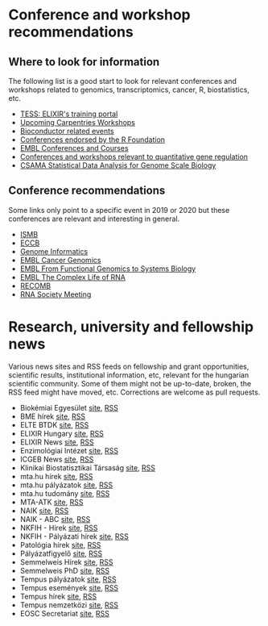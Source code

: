 # Conference and workshop recommendations

## Where to look for information

The following list is a good start to look for relevant conferences and
workshops related to genomics, transcriptomics, cancer, R, biostatistics, etc.

- [TESS: ELIXIR's training portal](https://tess.elixir-europe.org/)
- [Upcoming Carpentries Workshops](https://carpentries.org/upcoming_workshops/)
- [Bioconductor related events](https://bioconductor.org/help/events/)
- [Conferences endorsed by the R Foundation](https://www.r-project.org/conferences/)
- [EMBL Conferences and Courses](https://www.embl.de/training/events/index.php)
- [Conferences and workshops relevant to quantitative gene regulation](https://generegulation.org/conferences-meetings-schools/)
- [CSAMA Statistical Data Analysis for Genome Scale Biology](https://www.huber.embl.de/csama2019/)

## Conference recommendations

Some links only point to a specific event in 2019 or 2020 but these conferences
are relevant and interesting in general.

- [ISMB](https://www.iscb.org/ismb2020)
- [ECCB](http://eccb.iscb.org/)
- [Genome Informatics](https://meetings.cshl.edu/meetings.aspx?meet=info&year=19)
- [EMBL Cancer Genomics](https://www.embl.de/training/events/2019/CAN19-01/index.html)
- [EMBL From Functional Genomics to Systems Biology](https://www.embl.de/training/events/2020/OMX20-01/index.html)
- [EMBL The Complex Life of RNA](https://www.embo-embl-symposia.org/symposia/2020/EES20-10/index.html)
- [RECOMB](https://recomb2019.org/)
- [RNA Society Meeting](https://www.rnasociety.org/conferences/rna-2020/)

# Research, university and fellowship news

Various news sites and RSS feeds on fellowship and grant opportunities,
scientific results, institutional information, etc, relevant for the hungarian
scientific community. Some of them might not be up-to-date, broken, the RSS feed
might have moved, etc. Corrections are welcome as pull requests.

- Biokémiai Egyesület [site](http://www.mbkegy.hu/apps/mbkegy/pages/index.php), [RSS](http://mbkegy.hu/apps/mbkegy/pages/mbkegy.rss)
- BME hírek [site](http://www.bme.hu/hirek), [RSS](http://www.bme.hu/hirek.xml)
- ELTE BTDK [site](http://btdk.elte.hu/), [RSS](http://btdk.elte.hu/?feed=rss2)
- ELIXIR Hungary [site](http://elixir-hungary.org/), [RSS](http://elixir-hungary.org/?q=rss.xml)
- ELIXIR News [site](https://elixir-europe.org/news), [RSS](http://elixir-europe.org/feeds/news.xml)
- Enzimológiai Intézet [site](http://www.ttk.mta.hu/ei), [RSS](http://www.ttk.mta.hu/ei/feed/)
- ICGEB News [site](http://www.icgeb.org/), [RSS](https://www.icgeb.org/feed/)
- Klinikai Biostatisztikai Társaság [site](http://www.biostat.hu/), [RSS](http://www.biostat.hu/feed/)
- mta.hu hírek [site](http://mta.hu/), [RSS](http://mta.hu/rss/mta_hirei)
- mta.hu pályázatok [site](http://mta.hu/), [RSS](http://mta.hu/rss/aktualis-palyazati-kiirasok)
- mta.hu tudomány [site](http://mta.hu/), [RSS](http://mta.hu/rss/tudomany_hirei)
- MTA-ATK [site](http://www.agrar.mta.hu/), [RSS](http://www.agrar.mta.hu/hu/rss.xml)
- NAIK [site](https://naik.hu/), [RSS](https://naik.hu/rss/naik)
- NAIK - ABC [site](https://abc.naik.hu), [RSS](https://abc.naik.hu/rss/mbk)
- NKFIH - Hírek [site](https://nkfih.gov.hu/), [RSS](http://nkfih.gov.hu/rss/hirek?rss=1)
- NKFIH - Pályázati hírek [site](https://nkfih.gov.hu/), [RSS](http://nkfih.gov.hu/hirek-150203-1?rss=1)
- Patológia hírek [site](http://semmelweis.hu/patologia1), [RSS](http://semmelweis.hu/patologia1/feed/)
- Pályázatfigyelő [site](http://www.pafi.hu/), [RSS](http://pafi.hu/_pafi/palyazat.nsf/uj_palyazatok_tema.rss?OpenPage)
- Semmelweis Hírek [site](http://semmelweis.hu/hirek), [RSS](http://semmelweis.hu/hirek/feed/)
- Semmelweis PhD [site](http://semmelweis.hu/phd), [RSS](http://phd.semmelweis.hu/feed)
- Tempus pályázatok [site](https://tka.hu/palyazatok), [RSS](http://tka.hu/rss.php?type=palyazatokCommon)
- Tempus események [site](https://tka.hu/rendezvenyek), [RSS](http://tka.hu/rss.php?type=events)
- Tempus hírek [site](https://tka.hu/hirek), [RSS](https://tka.hu/rss.php?type=news)
- Tempus nemzetközi [site](https://tka.hu/nemzetkoziesites), [RSS](http://tka.hu/rss.php?type=nemzetkoziCommon)
- EOSC Secretariat [site](https://www.eoscsecretariat.eu/), [RSS](https://www.eoscsecretariat.eu/rss.xml)
